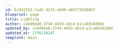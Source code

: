 ```yaml
---
id: 6c932533-7a42-42fd-a940-e057735d885f
blueprint: page
title: Lighting
author: ce4d9da0-2744-4453-a6cd-e1ca8d18260e
updated_by: ce4d9da0-2744-4453-a6cd-e1ca8d18260e
updated_at: 1756136247
template: main
---
```

